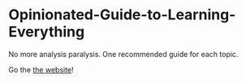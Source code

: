 # Opinionated-Guide-to-Learning-Everything

No more analysis paralysis. One recommended guide for each topic.

Go the [the website](https://daviewales.github.io/Opinionated-Guide-to-Learning-Everything/)!
